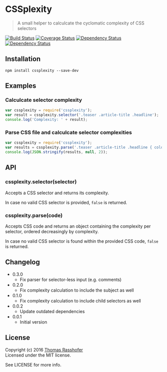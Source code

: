 # CSSplexity

> A small helper to calculcate the cyclomatic complexity of CSS selectors

[![Build Status](https://travis-ci.org/rasshofer/cssplexity.svg)](https://travis-ci.org/rasshofer/cssplexity)
[![Coverage Status](https://coveralls.io/repos/github/rasshofer/cssplexity/badge.svg)](https://coveralls.io/github/rasshofer/cssplexity)
[![Dependency Status](https://david-dm.org/rasshofer/cssplexity/status.svg)](https://david-dm.org/rasshofer/cssplexity)
[![Dependency Status](https://david-dm.org/rasshofer/cssplexity/dev-status.svg)](https://david-dm.org/rasshofer/cssplexity)

## Installation

```shell
npm install cssplexity --save-dev
```

## Examples

### Calculcate selector complexity

```js
var cssplexity = require('cssplexity');
var result = cssplexity.selector('.teaser .article-title .headline');
console.log('Complexity: ' + result);
```

### Parse CSS file and calculcate selector complexities

```js
var cssplexity = require('cssplexity');
var results = cssplexity.parse('.teaser .article-title .headline { color: red } body { background: red }');
console.log(JSON.stringify(results, null, 2));
```

## API

### cssplexity.selector(selector)

Accepts a CSS selector and returns its complexity.

In case no valid CSS selector is provided, `false` is returned.

### cssplexity.parse(code)

Accepts CSS code and returns an object containing the complexity per selector, ordered decreasingly by complexity.

In case no valid CSS selector is found within the provided CSS code, `false` is returned.

## Changelog

* 0.3.0
  * Fix parser for selector-less input (e.g. comments)
* 0.2.0
  * Fix complexity calculation to include the subject as well
* 0.1.0
  * Fix complexity calculation to include child selectors as well
* 0.0.2
  * Update outdated dependencies
* 0.0.1
  * Initial version

## License

Copyright (c) 2016 [Thomas Rasshofer](http://thomasrasshofer.com/)  
Licensed under the MIT license.

See LICENSE for more info.
